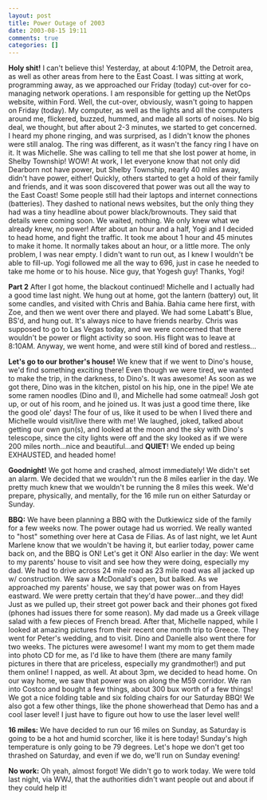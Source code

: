 ```yaml
---
layout: post
title: Power Outage of 2003
date: 2003-08-15 19:11
comments: true
categories: []
---
```

<b>Holy shit!</b>
I can't believe this! Yesterday, at about 4:10PM, the Detroit area, as well as other areas from here to the East Coast. I was sitting at work, programming away, as we approached our Friday (today) cut-over for co-managing network operations. I am responsible for getting up the NetOps website, within Ford. Well, the cut-over, obviously, wasn't going to happen on Friday (today). My computer, as well as the lights and all the computers around me, flickered, buzzed, hummed, and made all sorts of noises. No big deal, we thought, but after about 2-3 minutes, we started to get concerned. I heard my phone ringing, and was surprised, as I didn't know the phones were still analog. The ring was different, as it wasn't the fancy ring I have on it. It was Michelle. She was calling to tell me that she lost power at home, in Shelby Township! WOW! At work, I let everyone know that not only did Dearborn not have power, but Shelby Township, nearly 40 miles away, didn't have power, either! Quickly, others started to get a hold of their family and friends, and it was soon discovered that power was out all the way to the East Coast! Some people still had their laptops and internet connections (batteries). They dashed to national news websites, but the only thing they had was a tiny headline about power black/brownouts. They said that details were coming soon. We waited, nothing. We only knew what we already knew, no power! After about an hour and a half, Yogi and I decided to head home, and fight the traffic. It took me about 1 hour and 45 minutes to make it home. It normally takes about an hour, or a little more. The only problem, I was near empty. I didn't want to run out, as I knew I wouldn't be able to fill-up. Yogi followed me all the way to 696, just in case he needed to take me home or to his house. Nice guy, that Yogesh guy! Thanks, Yogi!

<b>Part 2</b>
After I got home, the blackout continued! Michelle and I actually had a good time last night. We hung out at home, got the lantern (battery) out, lit some candles, and visited with Chris and Bahia. Bahia came here first, with Zoe, and then we went over there and played. We had some Labatt's Blue, BS'd, and hung out. It's always nice to have friends nearby. Chris was supposed to go to Las Vegas today, and we were concerned that there wouldn't be power or flight activity so soon. His flight was to leave at 8:10AM. Anyway, we went home, and were still kind of bored and restless...

<b>Let's go to our brother's house!</b>
We knew that if we went to Dino's house, we'd find something exciting there! Even though we were tired, we wanted to make the trip, in the darkness, to Dino's. It was awesome! As soon as we got there, Dino was in the kitchen, pistol on his hip, one in the pipe! We ate some ramen noodles (Dino and I), and Michelle had some oatmeal! Josh got up, or out of his room, and he joined us. It was just a good time there, like the good ole' days! The four of us, like it used to be when I lived there and Michelle would visit/live there with me! We laughed, joked, talked about getting our own gun(s), and looked at the moon and the sky with Dino's telescope, since the city lights were off and the sky looked as if we were 200 miles north...nice and beautiful...and <b>QUIET</b>! We ended up being EXHAUSTED, and headed home!

<b>Goodnight!</b>
We got home and crashed, almost immediately! We didn't set an alarm. We decided that we wouldn't run the 8 miles earlier in the day. We pretty much knew that we wouldn't be running the 8 miles this week. We'd prepare, physically, and mentally, for the 16 mile run on either Saturday or Sunday.

<b>BBQ:</b>
We have been planning a BBQ with the Dutkiewicz side of the family for a few weeks now. The power outage had us worried. We really wanted to "host" something over here at Casa de Filias. As of last night, we let Aunt Marlene know that we wouldn't be having it, but earlier today, power came back on, and the BBQ is ON! Let's get it ON! Also earlier in the day: We went to my parents' house to visit and see how they were doing, especially my dad. We had to drive across 24 mile road as 23 mile road was all jacked up w/ construction. We saw a McDonald's open, but balked. As we approached my parents' house, we say that power was on from Hayes eastward. We were pretty certain that they'd have power...and they did! Just as we pulled up, their street got power back and their phones got fixed (phones had issues there for some reason). My dad made us a Greek village salad with a few pieces of French bread. After that, Michelle napped, while I looked at amazing pictures from their recent one month trip to Greece. They went for Peter's wedding, and to visit. Dino and Danielle also went there for two weeks. The pictures were awesome! I want my mom to get them made into photo CD for me, as I'd like to have them (there are many family pictures in there that are priceless, especially my grandmother!) and put them online! I napped, as well. At about 3pm, we decided to head home. On our way home, we saw that power was on along the M59 corridor. We ran into Costco and bought a few things, about 300 bux worth of a few things! We got a nice folding table and six folding chairs for our Saturday BBQ! We also got a few other things, like the phone showerhead that Demo has and a cool laser level! I just have to figure out how to use the laser level well!

<b>16 miles:</b>
We have decided to run our 16 miles on Sunday, as Saturday is going to be a hot and humid scorcher, like it is here today! Sunday's high temperature is only going to be 79 degrees. Let's hope we don't get too thrashed on Saturday, and even if we do, we'll run on Sunday evening!

<b>No work:</b>
Oh yeah, almost forgot! We didn't go to work today. We were told last night, via WWJ, that the authorities didn't want people out and about if they could help it!
